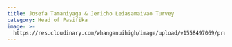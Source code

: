 ```yaml
---
title: Josefa Tamaniyaga & Jericho Leiasamaivao Turvey
category: Head of Pasifika
image: >-
  https://res.cloudinary.com/whanganuihigh/image/upload/v1558497069/prefects/Heads_of_Pasifika_-_Josefa_Tamaniyaga_and_Josefa_Leiasamaivao_Turvey_3.jpg
---
```


